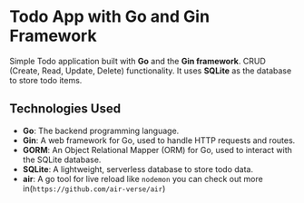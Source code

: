 # Todo App with Go and Gin Framework

Simple Todo application built with **Go** and the **Gin framework**.
CRUD (Create, Read, Update, Delete) functionality.
It uses **SQLite** as the database to store todo items.

## Technologies Used

- **Go**: The backend programming language.
- **Gin**: A web framework for Go, used to handle HTTP requests and routes.
- **GORM**: An Object Relational Mapper (ORM) for Go, used to interact with the SQLite database.
- **SQLite**: A lightweight, serverless database to store todo data.
- **air**: A go tool for live reload like `nodemon` you can check out more in(`https://github.com/air-verse/air`)
